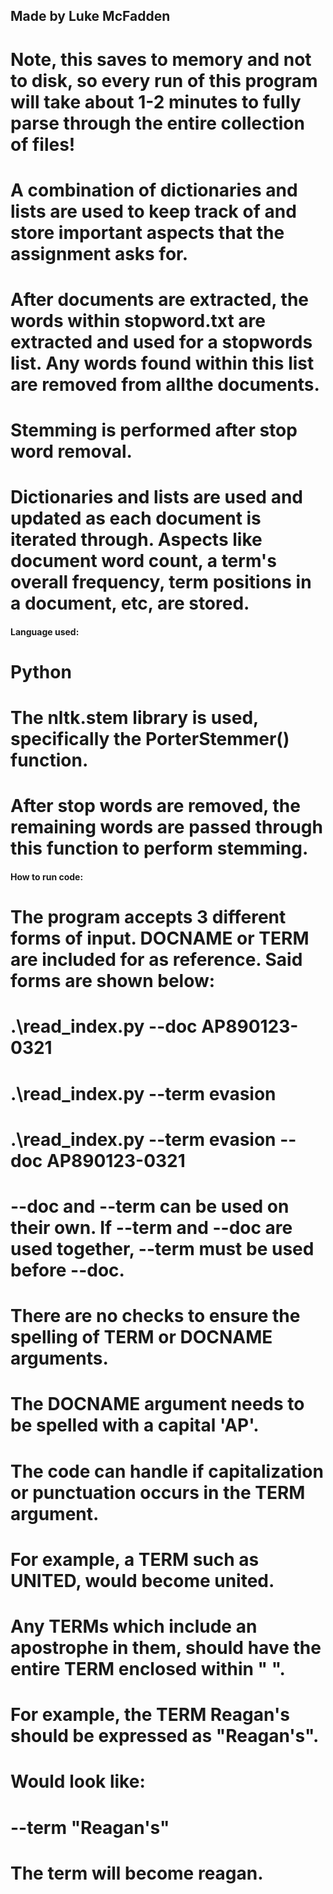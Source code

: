 ## Made by Luke McFadden

# Note, this saves to memory and not to disk, so every run of this program will take about 1-2 minutes to fully parse through the entire collection of files!

# A combination of dictionaries and lists are used to keep track of and store important aspects that the assignment asks for.
# After documents are extracted, the words within stopword.txt are extracted and used for a stopwords list. Any words found within this list are removed from allthe documents.
# Stemming is performed after stop word removal.
# Dictionaries and lists are used and updated as each document is iterated through. Aspects like document word count, a term's overall frequency, term positions in a document, etc, are stored.

#### Language used:
# Python

# The nltk.stem library is used, specifically the PorterStemmer() function. 
# After stop words are removed, the remaining words are passed through this function to perform stemming.

#### How to run code:
# The program accepts 3 different forms of input. DOCNAME or TERM are included for as reference. Said forms are shown below:

# .\read_index.py --doc AP890123-0321

# .\read_index.py --term evasion

# .\read_index.py --term evasion --doc AP890123-0321


# --doc and --term can be used on their own. If --term and --doc are used together, --term must be used before --doc.

# There are no checks to ensure the spelling of TERM or DOCNAME arguments.

# The DOCNAME argument needs to be spelled with a capital 'AP'.

# The code can handle if capitalization or punctuation occurs in the TERM argument.
# For example, a TERM such as UNITED, would become united.

# Any TERMs which include an apostrophe in them, should have the entire TERM enclosed within " ".
# For example, the TERM Reagan's should be expressed as "Reagan's". 
# Would look like:
# --term "Reagan's"
# The term will become reagan.


